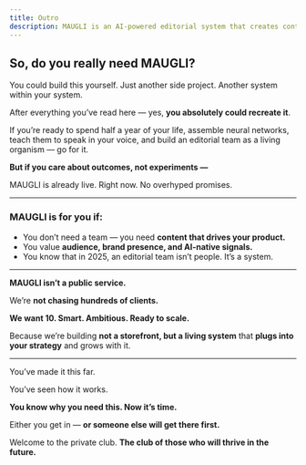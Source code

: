 ```yaml
---
title: Outro
description: MAUGLI is an AI-powered editorial system that creates content driving product growth, eliminating the need to build your own solution or hire a team. Ready now for ambitious businesses seeking audience growth and brand presence in 2025's AI-native landscape.
---
```

## **So, do you really need MAUGLI?**

You could build this yourself. Just another side project. Another system within your system.

After everything you’ve read here — yes, **you absolutely could recreate it**.

If you’re ready to spend half a year of your life, assemble neural networks, teach them to speak in your voice, and build an editorial team as a living organism — go for it.

**But if you care about outcomes, not experiments —**

MAUGLI is already live. Right now. No overhyped promises.

---

### **MAUGLI is for you if:**

- You don’t need a team — you need **content that drives your product.**
- You value **audience, brand presence, and AI-native signals.**
- You know that in 2025, an editorial team isn’t people. It’s a system.

---

**MAUGLI isn’t a public service.**

We’re **not chasing hundreds of clients.**

**We want 10. Smart. Ambitious. Ready to scale.**

Because we’re building **not a storefront, but a living system** that **plugs into your strategy** and grows with it.

---

You’ve made it this far.

You’ve seen how it works.

**You know why you need this. Now it’s time.**

Either you get in — **or someone else will get there first.**

Welcome to the private club. **The club of those who will thrive in the future.**
